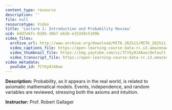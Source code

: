 ```yaml
---
content_type: resource
description: ''
file: null
resourcetype: Video
title: 'Lecture 1: Introduction and Probability Review'
uid: 6dd7e6fc-0185-30b7-eb2b-e153d9c5109b
video_files:
  archive_url: http://www.archive.org/download/MIT6.262S11/MIT6_262S11_lec01_300k.mp4
  video_captions_file: https://open-learning-course-data-rc.s3.amazonaws.com/6-262-discrete-stochastic-processes-spring-2011/a0b669cc028555faac291b596ef30da1_7CYXy9J4Aao.vtt
  video_thumbnail_file: https://img.youtube.com/vi/7CYXy9J4Aao/default.jpg
  video_transcript_file: https://open-learning-course-data-rc.s3.amazonaws.com/6-262-discrete-stochastic-processes-spring-2011/f615a2279ebd3b012b46daa5d5bc4cf0_7CYXy9J4Aao.pdf
video_metadata:
  youtube_id: 7CYXy9J4Aao
---
```


**Description:** Probability, as it appears in the real world, is related to axiomatic mathematical models. Events, independence, and random variables are reviewed, stressing both the axioms and intuition.

**Instructor:** Prof. Robert Gallager